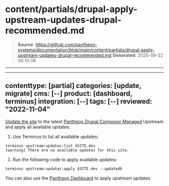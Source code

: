 # content/partials/drupal-apply-upstream-updates-drupal-recommended.md

> **Source**: https://github.com/pantheon-systems/documentation/blob/main/content/partials/drupal-apply-upstream-updates-drupal-recommended.md
> **Generated**: 2025-09-22 06:10:08

---

---
contenttype: [partial]
categories: [update, migrate]
cms: [--]
product: [dashboard, terminus]
integration: [--]
tags: [--]
reviewed: "2022-11-04"
---

[Update the site](/core-updates) to the latest [Pantheon Drupal Composer Managed](https://github.com/pantheon-upstreams/drupal-composer-managed) Upstream and apply all available updates.

1. Use Terminus to list all available updates:

  ```bash{outputLines:2}
  terminus upstream:updates:list $SITE.dev
  [warning] There are no available updates for this site.
  ```

1. Run the following code to apply available updates:

  ```bash{promptUser: user}
  terminus upstream:updates:apply $SITE.dev --updatedb
  ```

You can also use the [Pantheon Dashboard](/core-updates#apply-upstream-updates-via-the-site-dashboard) to apply upstream updates.
